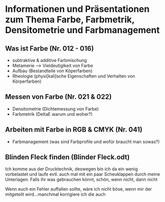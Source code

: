 # Informationen und Präsentationen zum Thema Farbe, Farbmetrik, Densitometrie und Farbmanagement

## Was ist Farbe (Nr. 012 - 016)  
- subtraktive & additive Farbmischung 
- Metamerie --> Vieldeutiglkeit von Farbe 
- Aufbau (Bestandteile von Köperfarben)
- Rheologie (physi[kali]sche Eigenschaften und Verhalten von Körperfarben) 
## Messen von Farbe (Nr. 021 & 022) 
- Densitometrie (Dichtemessung von Farbe) 
- Farbmetrik (DeltaE warum und woher?) 
## Arbeiten mit Farbe in RGB & CMYK (Nr. 041) 
- Farbmanagement (was sind Farbprofile und wofür braucht man sowas?)
## Blinden Fleck finden (Blinder Fleck.odt)

Ich komme aus der Drucktechnik, deswegen bin ich da ein wenig vorbelastet und laufe evtl. auch mal mit ein paar Scheuklappen durch meine Unterlagen.
Falls ihr was gebrauchen könnt, schön, wenn nicht, dann nicht

Wenn euch ein Fehler auffallen sollte, wäre ich nicht böse, wenn mir der mitgeteilt wird...manchmal korrigiere ich die auch
